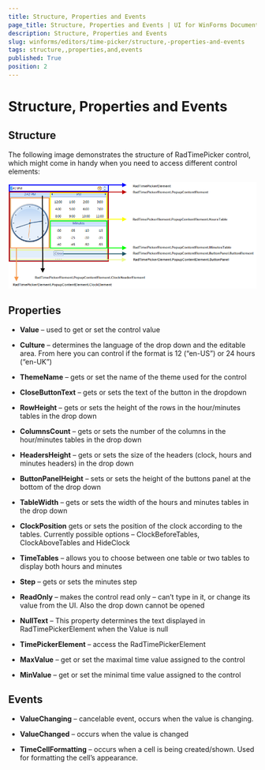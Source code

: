 ```yaml
---
title: Structure, Properties and Events
page_title: Structure, Properties and Events | UI for WinForms Documentation
description: Structure, Properties and Events
slug: winforms/editors/time-picker/structure,-properties-and-events
tags: structure,,properties,and,events
published: True
position: 2
---
```


# Structure, Properties and Events



## Structure

The following image demonstrates the structure of RadTimePicker control, which might come in handy when you need to access different control elements:
        

![editors-timepicker-structure-properties-and-events 001](images/editors-timepicker-structure-properties-and-events001.png)

## Properties

* __Value__ – used to get or set the control value

* __Culture__ – determines the language of the drop down and the editable area. From here you can control if the format is 12 (“en-US”) or 24 hours (“en-UK”)

* __ThemeName__ – gets or set the name of the theme used for the control

* __CloseButtonText__ – gets or sets the text of the button in the dropdown

* __RowHeight__ – gets or sets the height of the rows in the hour/minutes tables in the drop down

* __ColumnsCount__ – gets or sets the number of the columns in the hour/minutes tables in the drop down

* __HeadersHeight__ – gets or sets the size of the headers (clock, hours and minutes headers) in the drop down

* __ButtonPanelHeight__ – sets or sets the height of the buttons panel at the bottom of the drop down

* __TableWidth__ – gets or sets the width of the hours and minutes tables in the drop down

* __ClockPosition__ gets or sets the position of the clock according to the tables. Currently possible options – ClockBeforeTables, ClockAboveTables and HideClock

* __TimeTables__ – allows you to choose between one table or two tables to display both hours and minutes 

* __Step__ – gets or sets the minutes step

* __ReadOnly__ – makes the control read only – can’t type in it, or change its value from the UI. Also the drop down cannot be opened

* __NullText__ – This property determines the text displayed in RadTimePickerElement when the Value is null

* __TimePickerElement__ – access the RadTimePickerElement

* __MaxValue__ – get or set the maximal time value assigned to the control
        

* __MinValue__ – get or set the minimal time value assigned to the control
        

## Events

* __ValueChanging__ – cancelable event, occurs when the value is changing. 

* __ValueChanged__ – occurs when the value is changed

* __TimeCellFormatting__ – occurs when a cell is being created/shown. Used for formatting the cell’s appearance.
